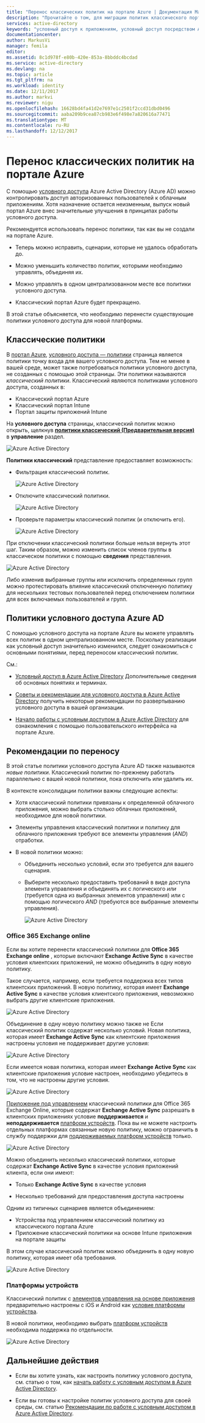 ```yaml
---
title: "Перенос классических политик на портале Azure | Документация Майкрософт"
description: "Прочитайте о том, для миграции политик классического портала Azure."
services: active-directory
keywords: "условный доступ к приложениям, условный доступ посредством Azure Active Directory, безопасный доступ к ресурсам организации, политики условного доступа"
documentationcenter: 
author: MarkusVi
manager: femila
editor: 
ms.assetid: 8c1d978f-e80b-420e-853a-8bbddc4bcdad
ms.service: active-directory
ms.devlang: na
ms.topic: article
ms.tgt_pltfrm: na
ms.workload: identity
ms.date: 12/11/2017
ms.author: markvi
ms.reviewer: nigu
ms.openlocfilehash: 16628bd4fa41d2e7697e1c2501f2ccd31dbd0496
ms.sourcegitcommit: aaba209b9cea87cb983e6f498e7a820616a77471
ms.translationtype: MT
ms.contentlocale: ru-RU
ms.lasthandoff: 12/12/2017
---
```

# <a name="migrate-classic-policies-in-the-azure-portal"></a>Перенос классических политик на портале Azure 


С помощью [условного доступа](active-directory-conditional-access-azure-portal.md) Azure Active Directory (Azure AD) можно контролировать доступ авторизованных пользователей к облачным приложениям. Хотя назначение остается неизменным, выпуск новый портал Azure внес значительные улучшения в принципах работы условного доступа.

Рекомендуется использовать перенос политики, так как вы не создали на портале Azure.

- Теперь можно исправить, сценарии, которые не удалось обработать до.

- Можно уменьшить количество политик, которыми необходимо управлять, объединяя их.   

- Можно управлять в одном централизованном месте все политики условного доступа.

- Классический портал Azure будет прекращено.   

В этой статье объясняется, что необходимо перенести существующие политики условного доступа для новой платформы.
 
## <a name="classic-policies"></a>Классические политики

В [портал Azure](https://portal.azure.com), [условного доступа — политики](https://portal.azure.com/#blade/Microsoft_AAD_IAM/ConditionalAccessBlade/Policies) страница является политики точку входа для вашего условного доступа. Тем не менее в вашей среде, может также потребоваться политики условного доступа, не созданных с помощью этой страницы. Эти политики называются *классический политики*. Классический являются политиками условного доступа, созданных в:

- Классический портал Azure
- Классический портал Intune
- Портал защиты приложений Intune


На **условного доступа** страницы, классический политик можно открыть, щелкнув [ **политики классический (Предварительная версия)** ](https://portal.azure.com/#blade/Microsoft_AAD_IAM/ConditionalAccessBlade/ClassicPolicies) в **управление** раздел. 


![Azure Active Directory](./media/active-directory-conditional-access-migration/71.png)


**Политики классический** представление предоставляет возможность:

- Фильтрация классический политик.
 
    ![Azure Active Directory](./media/active-directory-conditional-access-migration/72.png)

- Отключите классический политики.

    ![Azure Active Directory](./media/active-directory-conditional-access-migration/73.png)
   
- Проверьте параметры классический политик (и отключить его).

    ![Azure Active Directory](./media/active-directory-conditional-access-migration/74.png)


При отключении классический политики больше нельзя вернуть этот шаг. Таким образом, можно изменить список членов группы в классическом политики с помощью **сведения** представления. 

![Azure Active Directory](./media/active-directory-conditional-access-migration/75.png)

Либо изменив выбранные группы или исключить определенных групп можно протестировать влияние классический отключенную политику для нескольких тестовых пользователей перед отключением политики для всех включаемых пользователей и групп. 



## <a name="azure-ad-conditional-access-policies"></a>Политики условного доступа Azure AD

С помощью условного доступа на портале Azure вы можете управлять всех политик в одном централизованном месте. Поскольку реализации как условный доступ значительно изменился, следует ознакомиться с основными понятиями, перед переносом классический политик.

См.:

- [Условный доступ в Azure Active Directory](active-directory-conditional-access-azure-portal.md) Дополнительные сведения об основных понятиях и терминах.

- [Советы и рекомендации для условного доступа в Azure Active Directory](active-directory-conditional-access-best-practices.md) получить некоторые рекомендации по развертыванию условного доступа в вашей организации.

- [Начало работы с условным доступом в Azure Active Directory](active-directory-conditional-access-azure-portal-get-started.md) для ознакомления с помощью пользовательского интерфейса на портале Azure.


 
## <a name="migration-considerations"></a>Рекомендации по переносу

В этой статье политики условного доступа Azure AD также называются *новые политики*.
Классический политик по-прежнему работать параллельно с вашей новой политики, пока отключить или удалить их. 

В контексте консолидации политики важны следующие аспекты:

- Хотя классический политики привязаны к определенной облачного приложения, можно выбрать столько облачных приложений, необходимое для новой политики.

- Элементы управления классический политики и политику для облачного приложения требуют все элементы управления (*AND*) отработки. 


- В новой политики можно:
 
    - Объединить несколько условий, если это требуется для вашего сценария. 

    - Выберите несколько предоставить требований в виде доступа элемента управления и объединять их с логического *или* (требуется одна из выбранных элементов управления) или с помощью логического *AND* (требуются все выбранные элементы управления).

        ![Azure Active Directory](./media/active-directory-conditional-access-migration/25.png)




### <a name="office-365-exchange-online"></a>Office 365 Exchange online

Если вы хотите перенести классический политики для **Office 365 Exchange online** , которые включают **Exchange Active Sync** в качестве условия клиентских приложений, не можно объединить в одну новую политику. 

Такое случается, например, если требуется поддержка всех типов клиентских приложений. В новую политику, которая имеет **Exchange Active Sync** в качестве условия клиентского приложения, невозможно выбрать другие клиентские приложения.

![Azure Active Directory](./media/active-directory-conditional-access-migration/64.png)

Объединение в одну новую политику можно также не Если классический политик содержат несколько условий. Новая политика, которая имеет **Exchange Active Sync** как клиентские приложения настроены условия не поддерживает другие условия:   

![Azure Active Directory](./media/active-directory-conditional-access-migration/08.png)

Если имеется новая политика, которая имеет **Exchange Active Sync** как клиентские приложения условие настроен, необходимо убедитесь в том, что не настроены другие условия. 

![Azure Active Directory](./media/active-directory-conditional-access-migration/16.png)
 

[Приложение под управлением](active-directory-conditional-access-technical-reference.md#approved-client-app-requirement) классический политики для Office 365 Exchange Online, которые содержат **Exchange Active Sync** разрешать в клиентских приложениях условие **поддерживается** и **неподдерживается** [платформ устройств](active-directory-conditional-access-technical-reference.md#device-platform-condition). Пока вы не можете настроить отдельных платформах связанные новую политику, можно ограничить в службу поддержки для [поддерживаемых платформ устройств](active-directory-conditional-access-technical-reference.md#device-platform-condition) только. 

![Azure Active Directory](./media/active-directory-conditional-access-migration/65.png)

Можно объединить несколько классический политики, которые содержат **Exchange Active Sync** в качестве условия приложений клиента, если они имеют:

- Только **Exchange Active Sync** в качестве условия 

- Несколько требований для предоставления доступа настроены

Одним из типичных сценариев является объединением:

- Устройства под управлением классический политику из классического портала Azure 
- Приложение классический политики на основе Intune приложения на портале защиты 
 
В этом случае классический политик можно объединить в одну новую политику, которая имеет оба требования.

![Azure Active Directory](./media/active-directory-conditional-access-migration/62.png)



### <a name="device-platforms"></a>Платформы устройств

Классический политик с [элементов управления на основе приложения](active-directory-conditional-access-technical-reference.md#approved-client-app-requirement) предварительно настроены с iOS и Android как [условие платформы устройства](active-directory-conditional-access-technical-reference.md#device-platform-condition). 

В новой политики, необходимо выбрать [платформ устройств](active-directory-conditional-access-technical-reference.md#device-platform-condition) необходима поддержка по отдельности.

![Azure Active Directory](./media/active-directory-conditional-access-migration/41.png)



 
 


## <a name="next-steps"></a>Дальнейшие действия

- Если вы хотите узнать, как настроить политику условного доступа, см. статью о том, как [начать работу с условным доступом в Azure Active Directory](active-directory-conditional-access-azure-portal-get-started.md).

- Если вы готовы к настройке политик условного доступа для своей среды, см. статью [Рекомендации по работе с условным доступом в Azure Active Directory](active-directory-conditional-access-best-practices.md). 
